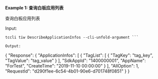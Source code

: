 **Example 1: 查询白板应用列表**

查询白板应用列表

Input: 

```
tccli tiw DescribeApplicationInfos --cli-unfold-argument ```

Output: 
```
{
    "Response": {
        "ApplicationInfos": [
            {
                "TagList": [
                    {
                        "TagKey": "tag_key",
                        "TagValue": "tag_value"
                    }
                ],
                "SdkAppId": "1400000001",
                "AppName": "ForTest",
                "CreateTime": "2019-11-10 00:00:00"
            }
        ],
        "AllOption": 1,
        "RequestId": "d290f1ee-6c54-4b01-90e6-d701748f0851"
    }
}
```

